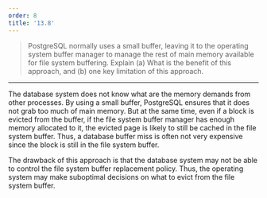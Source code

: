```yaml
---
order: 8
title: '13.8'
---
```

> PostgreSQL normally uses a small buffer, leaving it to the operating system 
> buffer manager to manage the rest of main memory available for file system
> buffering. Explain (a) What is the benefit of this approach, and
> (b) one key limitation of this approach. 

--------------------------------

The database system does not know what are the memory demands from other processes. 
By using a small buffer, PostgreSQL ensures that it does not grab too much of main memory. 
But at the same time, even if a block is evicted from the buffer, if the file system buffer
manager has enough memory allocated to it, the evicted page is likely to still be cached 
in the file system buffer. Thus, a database buffer miss is often not very expensive
since the block is still in the file system buffer. 

The drawback of this approach is that the database system may not be able to control 
the file system buffer replacement policy. Thus, the operating system may make suboptimal 
decisions on what to evict from the file system buffer. 